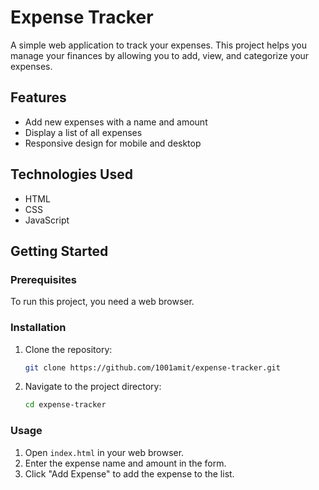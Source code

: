 # Expense Tracker

A simple web application to track your expenses. This project helps you manage your finances by allowing you to add, view, and categorize your expenses.

## Features

- Add new expenses with a name and amount
- Display a list of all expenses
- Responsive design for mobile and desktop

## Technologies Used

- HTML
- CSS
- JavaScript

## Getting Started

### Prerequisites

To run this project, you need a web browser.

### Installation

1. Clone the repository:
    ```bash
    git clone https://github.com/1001amit/expense-tracker.git
    ```
2. Navigate to the project directory:
    ```bash
    cd expense-tracker
    ```

### Usage

1. Open `index.html` in your web browser.
2. Enter the expense name and amount in the form.
3. Click "Add Expense" to add the expense to the list.
